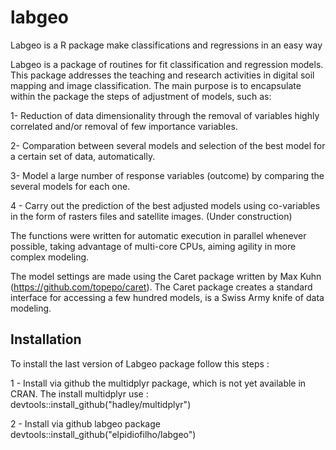 # labgeo
Labgeo is a R package make classifications and regressions in an easy way

Labgeo is a package of routines for fit classification and regression models. This package addresses the teaching and research activities in digital soil mapping and image classification. The main purpose is to encapsulate within the package the steps of adjustment of models, such as:

  1- Reduction of data dimensionality through the removal of variables
  highly correlated and/or removal of few importance variables.
  
  2- Comparation between several models and selection of the best model for a
  certain set of data, automatically.
  
  3- Model a large number of response variables (outcome) by comparing the
  several models for each one.
  
  4 - Carry out the prediction of the best adjusted models using co-variables
  in the form of rasters files and satellite images. (Under construction)
  
  The functions were written for automatic execution in parallel whenever possible,
  taking advantage of multi-core CPUs, aiming agility in more complex modeling.


  The model settings are made using the Caret package written by Max Kuhn (https://github.com/topepo/caret).
  The Caret package creates a standard interface for accessing a few hundred models,
  is a Swiss Army knife of data modeling.

## Installation 

To install the last version of Labgeo package follow this steps : 

1 - Install via github the multidplyr package, which is not yet available in CRAN. The install multidplyr use :
devtools::install_github("hadley/multidplyr")

2 - Install via github labgeo package devtools::install_github("elpidiofilho/labgeo")

 
